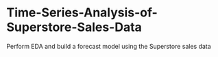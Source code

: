 # Time-Series-Analysis-of-Superstore-Sales-Data
Perform EDA and build a forecast model using the Superstore sales data 
